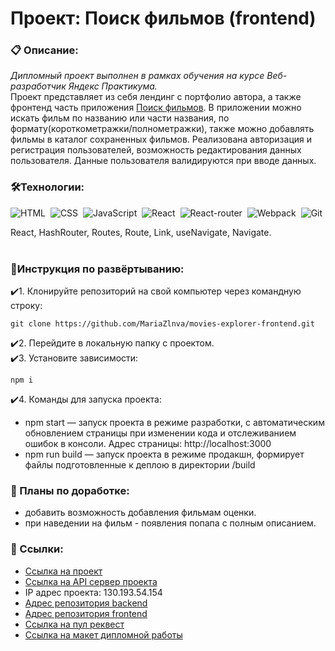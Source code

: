 # Проект: Поиск фильмов (frontend)

### 📋 Описание:  
*Дипломный проект выполнен в рамках обучения на курсе Веб-разработчик Яндекс Практикума.*  
Проект представляет из себя лендинг с портфолио автора, а также фронтенд часть приложения [Поиск фильмов](https://github.com/MariaZlnva/movies-explorer-api). В приложении можно искать фильм по названию или части названия, по формату(короткометражки/полнометражки), также можно добавлять фильмы в каталог сохраненных фильмов. Реализована авторизация и регистрация пользователей, возможность редактирования данных пользователя. Данные пользователя валидируются при вводе данных. 
&nbsp;
### 🛠️Технологии:
![HTML](https://img.shields.io/badge/-HTML-05122A?style=flat&logo=HTML5)&nbsp;
![CSS](https://img.shields.io/badge/-CSS-05122A?style=flat&logo=CSS3&logoColor=1572B6)&nbsp;
![JavaScript](https://img.shields.io/badge/-JavaScript-05122A?style=flat&logo=javascript)&nbsp;
![React](https://img.shields.io/badge/-React-05122A?style=flat&logo=react)&nbsp;
![React-router](https://img.shields.io/badge/-React_Router-05122A?style=flat&logo=react-router)&nbsp;
![Webpack](https://img.shields.io/badge/-Webpack-05122A?style=flat&logo=webpack)&nbsp;
![Git](https://img.shields.io/badge/-Git-05122A?style=flat&logo=git)&nbsp;

React, HashRouter, Routes, Route, Link, useNavigate, Navigate.  
&nbsp;
### 💫Инструкция по развёртыванию:

✔️1. Клонируйте репозиторий на свой компьютер через командную строку:
```
git clone https://github.com/MariaZlnva/movies-explorer-frontend.git
```

✔️2. Перейдите в локальную папку с проектом.  
✔️3. Установите зависимости:

```
npm i
```

✔️4. Команды для запуска проекта:
   
- npm start — запуск проекта в режиме разработки, с автоматическим обновлением страницы при изменении кода и отслеживанием ошибок в консоли. Адрес страницы: http://localhost:3000
- npm run build — запуск проекта в режиме продакшн, формирует файлы подготовленные к деплою в директории /build

### 💭 Планы по доработке:
- добавить возможность добавления фильмам оценки.
- при наведении на фильм - появления попапа с полным описанием.

### 🔗 Ссылки:
- [Ссылка на проект](https://movies.zlnva.nomoredomains.rocks)  
- [Ссылка на API сервер проекта](https://api.movies.zlnva.nomoredomains.rocks)  
- IP адрес проекта: 130.193.54.154
- [Адрес репозитория backend](https://github.com/MariaZlnva/movies-explorer-api)
- [Адрес репозитория frontend](https://github.com/MariaZlnva/movies-explorer-frontend)
- [Ссылка на пул реквест](https://github.com/MariaZlnva/movies-explorer-frontend/pull/2)
- [Ссылка на макет дипломной работы](https://disk.yandex.ru/d/uQ4s-LNMpvKcbQ)
